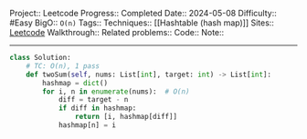 Project:: Leetcode
Progress:: Completed
Date:: 2024-05-08
Difficulty:: #Easy 
BigO:: `O(n)`
Tags:: 
Techniques:: [[Hashtable (hash map)]]
Sites:: [Leetcode](https://leetcode.com/problems/two-sum/description/)
Walkthrough:: 
Related problems:: 
Code:: 
Note:: 

---

```python
class Solution:
    # TC: O(n), 1 pass
    def twoSum(self, nums: List[int], target: int) -> List[int]:
        hashmap = dict()
        for i, n in enumerate(nums):  # O(n)
            diff = target - n
            if diff in hashmap:
                return [i, hashmap[diff]]
            hashmap[n] = i
```